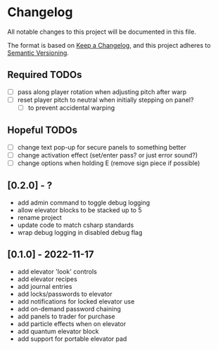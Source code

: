 # Changelog

All notable changes to this project will be documented in this file.

The format is based on [Keep a Changelog](https://keepachangelog.com/en/1.0.0/),
and this project adheres to [Semantic Versioning](https://semver.org/spec/v2.0.0.html).

## Required TODOs

- [ ] pass along player rotation when adjusting pitch after warp
- [ ] reset player pitch to neutral when initially stepping on panel?
  - [ ] to prevent accidental warping

## Hopeful TODOs

- [ ] change text pop-up for secure panels to something better
- [ ] change activation effect (set/enter pass? or just error sound?)
- [ ] change options when holding E (remove sign piece if possible)

## [0.2.0] - ?

- add admin command to toggle debug logging
- allow elevator blocks to be stacked up to 5
- rename project
- update code to match csharp standards
- wrap debug logging in disabled debug flag

## [0.1.0] - 2022-11-17

- add elevator 'look' controls
- add elevator recipes
- add journal entries
- add locks/passwords to elevator
- add notifications for locked elevator use
- add on-demand password chaining
- add panels to trader for purchase
- add particle effects when on elevator
- add quantum elevator block
- add support for portable elevator pad
